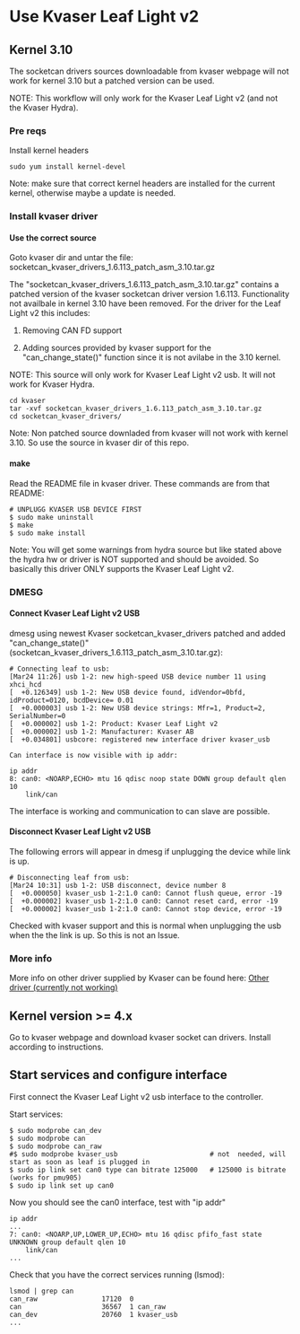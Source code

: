 # Use Kvaser Leaf Light v2

## Kernel 3.10

The socketcan drivers sources downloadable from kvaser webpage will not work for kernel 3.10 but a patched version can be used.

NOTE: This workflow will only work for the Kvaser Leaf Light v2 (and not the Kvaser Hydra).

### Pre reqs

Install kernel headers
```
sudo yum install kernel-devel
```
Note: make sure that correct kernel headers are installed for the current kernel, otherwise maybe a update is needed.

### Install kvaser driver

#### Use the correct source

Goto kvaser dir and untar the file: socketcan_kvaser_drivers_1.6.113_patch_asm_3.10.tar.gz

The "socketcan_kvaser_drivers_1.6.113_patch_asm_3.10.tar.gz" contains a patched version of the kvaser socketcan driver version 1.6.113.
Functionality not availbale in kernel 3.10 have been removed. For the driver for the Leaf Light v2 this includes:

1. Removing CAN FD support 

2. Adding sources provided by kvaser support for the "can_change_state()" function since it is not avilabe in the 3.10 kernel. 

NOTE: This source will only work for Kvaser Leaf Light v2 usb. It will not work for Kvaser Hydra.
``` 
cd kvaser
tar -xvf socketcan_kvaser_drivers_1.6.113_patch_asm_3.10.tar.gz 
cd socketcan_kvaser_drivers/
``` 
Note: Non patched source downladed from kvaser will not work with kernel 3.10. So use the source in kvaser dir of this repo.

#### make 
Read the README file in kvaser driver.
These commands are from that README:
```
# UNPLUGG KVASER USB DEVICE FIRST
$ sudo make uninstall
$ make
$ sudo make install
```

Note: You will get some warnings from hydra source but like stated above the hydra hw or driver is NOT supported and should be avoided. So basically this driver ONLY supports the Kvaser Leaf Light v2.

###  DMESG 

#### Connect Kvaser Leaf Light v2 USB

dmesg using newest Kvaser socketcan_kvaser_drivers patched and added "can_change_state()" (socketcan_kvaser_drivers_1.6.113_patch_asm_3.10.tar.gz):

```
# Connecting leaf to usb:
[Mar24 11:26] usb 1-2: new high-speed USB device number 11 using xhci_hcd
[  +0.126349] usb 1-2: New USB device found, idVendor=0bfd, idProduct=0120, bcdDevice= 0.01
[  +0.000003] usb 1-2: New USB device strings: Mfr=1, Product=2, SerialNumber=0
[  +0.000002] usb 1-2: Product: Kvaser Leaf Light v2
[  +0.000002] usb 1-2: Manufacturer: Kvaser AB
[  +0.034801] usbcore: registered new interface driver kvaser_usb

Can interface is now visible with ip addr:

ip addr
8: can0: <NOARP,ECHO> mtu 16 qdisc noop state DOWN group default qlen 10
    link/can 

```
The interface is working and communication to can slave are possible.

#### Disconnect Kvaser Leaf Light v2 USB

The following errors will appear in dmesg if unplugging the device while link is up.
```
# Disconnecting leaf from usb:
[Mar24 10:31] usb 1-2: USB disconnect, device number 8
[  +0.000050] kvaser_usb 1-2:1.0 can0: Cannot flush queue, error -19
[  +0.000002] kvaser_usb 1-2:1.0 can0: Cannot reset card, error -19
[  +0.000002] kvaser_usb 1-2:1.0 can0: Cannot stop device, error -19
```

Checked with kvaser support and this is normal when unplugging the usb when the the link is up. So this is not an Issue.


### More info

More info on other driver supplied by Kvaser can be found here:
[Other driver (currently not working) ](obsolete/README.md)

## Kernel version >= 4.x
Go to kvaser webpage and download kvaser socket can drivers. Install according to instructions.


## Start services and configure interface

First connect the Kvaser Leaf Light v2 usb interface to the controller.

Start services:
```
$ sudo modprobe can_dev
$ sudo modprobe can
$ sudo modprobe can_raw
#$ sudo modprobe kvaser_usb                       # not  needed, will start as soon as leaf is plugged in
$ sudo ip link set can0 type can bitrate 125000   # 125000 is bitrate (works for pmu905)
$ sudo ip link set up can0
``` 
Now you should see the can0 interface, test with "ip addr"
``` 
ip addr
...
7: can0: <NOARP,UP,LOWER_UP,ECHO> mtu 16 qdisc pfifo_fast state UNKNOWN group default qlen 10
    link/can 
...
``` 

Check that you have the correct services running (lsmod):
``` 
lsmod | grep can
can_raw                17120  0 
can                    36567  1 can_raw
can_dev                20760  1 kvaser_usb
...
``` 
